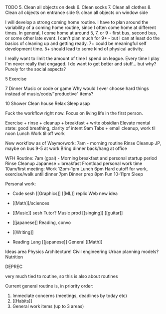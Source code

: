 TODO
5. Clean all objects on desk
6. Clean socks
7. Clean all clothes
8. Clean all objects on entrance side
9. clean all objects on window side


I will develop a strong coming home routine. I have to plan around the variability of a coming home routine, since I often come home at different times. In general, I come home at around 5, 7, or 9 - first bus, second bus, or some other late event. I can't plan much for 9+ - but I can at least do the basics of cleaning up and getting ready. 7+ could be meaningful self development time. 5+ should lead to some kind of physical activity.

I really want to limit the amount of time I spend on league. Every time I play I'm never really that engaged. I do want to get better and stuff... but why? Purely for the social aspects? 

5
Exercise
	
7
Dinner
Music or code or game
Why would I ever choose hard things instead of music/code/"productive" items?

10
Shower
Clean house
Relax
Sleep asap

Fuck the workflow right now. Focus on living life in the first person.

Exercise + rinse + cleanup + breakfast + write obsidian
Elevate mental state: good breathing, clarity of intent
9am Tabs + email cleanup, work til noon
Lunch
Work til off work


New workflow as of Waymo/work:
7am - morning routine
	Rinse
	Cleanup
	JP, maybe on bus
9-5 at work
Bring dinner back/hang at office


WFH Routine:
7am (goal) - Morning breakfast and personal startup period
	Rinse
	Cleanup
	Japanese + breakfast
	Frontload personal work time
10am/first meeting: Work
12pm-1pm Lunch
6pm
	Hard cutoff for work, exercise/walk until dinner
7pm
	Dinner prep
8pm
	Fun
10-11pm
	Sleep

Personal work:
- Code sesh
	[[Graphics]]
	[[ML]] replic
	Web new idea
- [[Math]]/sciences

- [[Music]] sesh
	Tutor?
	Music prod
	[[singing]]
	[[guitar]]
- [[japanese]]
	Reading, convo
- [[Writing]]
- Reading
	Lang [[japanese]]
	General
	[[Math]]


Ideas area
	Physics
	Architecture!
	Civil engineering
	Urban planning models?
	Nutrition
	


DEPREC

very much tied to routine, so this is also about routines

Current general routine is, in priority order:
1. Immediate concerns (meetings, deadlines by today etc)
2. [[Habits]]
4. General work items (up to 3 areas)
